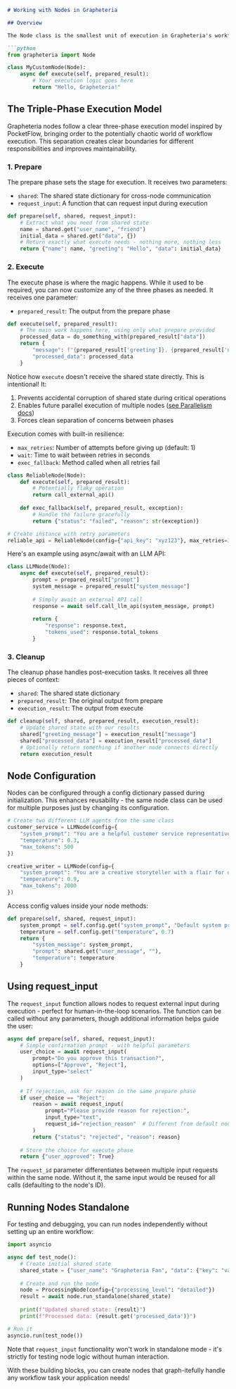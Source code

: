 
```markdown
# Working with Nodes in Grapheteria

## Overview

The Node class is the smallest unit of execution in Grapheteria's workflow system - think of it as the atom in your workflow molecule. All task-performing classes must extend this class to join the workflow party. Nodes handle individual pieces of work, process data, make decisions, or interact with external systems.

```python
from grapheteria import Node

class MyCustomNode(Node):
    async def execute(self, prepared_result):
        # Your execution logic goes here
        return "Hello, Grapheteria!"
```

## The Triple-Phase Execution Model

Grapheteria nodes follow a clear three-phase execution model inspired by PocketFlow, bringing order to the potentially chaotic world of workflow execution. This separation creates clear boundaries for different responsibilities and improves maintainability.

### 1. Prepare

The prepare phase sets the stage for execution. It receives two parameters:
- `shared`: The shared state dictionary for cross-node communication
- `request_input`: A function that can request input during execution

```python
def prepare(self, shared, request_input):
    # Extract what you need from shared state
    name = shared.get("user_name", "friend")
    initial_data = shared.get("data", {})
    # Return exactly what execute needs - nothing more, nothing less
    return {"name": name, "greeting": "Hello", "data": initial_data}
```

### 2. Execute

The execute phase is where the magic happens. While it used to be required, you can now customize any of the three phases as needed. It receives one parameter:
- `prepared_result`: The output from the prepare phase

```python
def execute(self, prepared_result):
    # The main work happens here, using only what prepare provided
    processed_data = do_something_with(prepared_result["data"])
    return {
        "message": f"{prepared_result['greeting']}, {prepared_result['name']}!",
        "processed_data": processed_data
    }
```

Notice how `execute` doesn't receive the shared state directly. This is intentional! It:
1. Prevents accidental corruption of shared state during critical operations
2. Enables future parallel execution of multiple nodes ([see Parallelism docs](parallelism.md))
3. Forces clean separation of concerns between phases

Execution comes with built-in resilience:
- `max_retries`: Number of attempts before giving up (default: 1)
- `wait`: Time to wait between retries in seconds
- `exec_fallback`: Method called when all retries fail

```python
class ReliableNode(Node):
    def execute(self, prepared_result):
        # Potentially flaky operation
        return call_external_api()
        
    def exec_fallback(self, prepared_result, exception):
        # Handle the failure gracefully
        return {"status": "failed", "reason": str(exception)}

# Create instance with retry parameters
reliable_api = ReliableNode(config={"api_key": "xyz123"}, max_retries=3, wait=2)
```

Here's an example using async/await with an LLM API:

```python
class LLMNode(Node):
    async def execute(self, prepared_result):
        prompt = prepared_result["prompt"]
        system_message = prepared_result["system_message"]
        
        # Simply await an external API call
        response = await self.call_llm_api(system_message, prompt)
        
        return {
            "response": response.text,
            "tokens_used": response.total_tokens
        }
```

### 3. Cleanup

The cleanup phase handles post-execution tasks. It receives all three pieces of context:
- `shared`: The shared state dictionary
- `prepared_result`: The original output from prepare
- `execution_result`: The output from execute

```python
def cleanup(self, shared, prepared_result, execution_result):
    # Update shared state with our results
    shared["greeting_message"] = execution_result["message"]
    shared["processed_data"] = execution_result["processed_data"]
    # Optionally return something if another node connects directly
    return execution_result
```

## Node Configuration

Nodes can be configured through a config dictionary passed during initialization. This enhances reusability - the same node class can be used for multiple purposes just by changing its configuration.

```python
# Create two different LLM agents from the same class
customer_service = LLMNode(config={
    "system_prompt": "You are a helpful customer service representative.",
    "temperature": 0.3,
    "max_tokens": 500
})

creative_writer = LLMNode(config={
    "system_prompt": "You are a creative storyteller with a flair for drama.",
    "temperature": 0.9,
    "max_tokens": 2000
})
```

Access config values inside your node methods:

```python
def prepare(self, shared, request_input):
    system_prompt = self.config.get("system_prompt", "Default system prompt")
    temperature = self.config.get("temperature", 0.7)
    return {
        "system_message": system_prompt,
        "prompt": shared.get("user_message", ""),
        "temperature": temperature
    }
```

## Using request_input

The `request_input` function allows nodes to request external input during execution - perfect for human-in-the-loop scenarios. The function can be called without any parameters, though additional information helps guide the user:

```python
async def prepare(self, shared, request_input):
    # Simple confirmation prompt - with helpful parameters
    user_choice = await request_input(
        prompt="Do you approve this transaction?",
        options=["Approve", "Reject"],
        input_type="select"
    )
    
    # If rejection, ask for reason in the same prepare phase
    if user_choice == "Reject":
        reason = await request_input(
            prompt="Please provide reason for rejection:",
            input_type="text",
            request_id="rejection_reason"  # Different from default node ID
        )
        return {"status": "rejected", "reason": reason}
    
    # Store the choice for execute phase
    return {"user_approved": True}
```

The `request_id` parameter differentiates between multiple input requests within the same node. Without it, the same input would be reused for all calls (defaulting to the node's ID).

## Running Nodes Standalone

For testing and debugging, you can run nodes independently without setting up an entire workflow:

```python
import asyncio

async def test_node():
    # Create initial shared state
    shared_state = {"user_name": "Grapheteria Fan", "data": {"key": "value"}}
    
    # Create and run the node
    node = ProcessingNode(config={"processing_level": "detailed"})
    result = await node.run_standalone(shared_state)
    
    print(f"Updated shared state: {result}")
    print(f"Processed data: {result.get('processed_data')}")

# Run it
asyncio.run(test_node())
```

Note that `request_input` functionality won't work in standalone mode - it's strictly for testing node logic without human interaction.

With these building blocks, you can create nodes that graph-itefully handle any workflow task your application needs!
```
